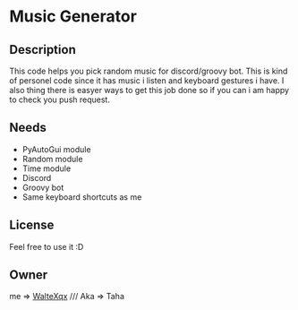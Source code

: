 # Music Generator
## Description
This code helps you pick random music for discord/groovy bot. This is kind of personel code since it has music i listen and keyboard gestures i have. I also thing there is easyer ways to get this job done so if you can i am happy to check you push request.

## Needs
- PyAutoGui module
- Random module
- Time module
- Discord
- Groovy bot
- Same keyboard shortcuts as me

## License
Feel free to use it :D

## Owner
me => [WalteXqx](https://github.com/WalteXqx) /// Aka => Taha